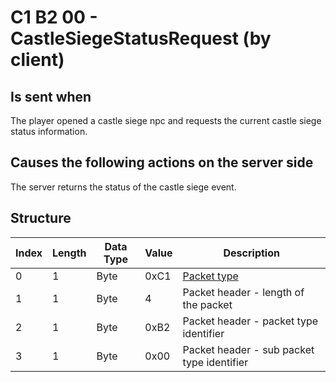 # C1 B2 00 - CastleSiegeStatusRequest (by client)

## Is sent when

The player opened a castle siege npc and requests the current castle siege status information.

## Causes the following actions on the server side

The server returns the status of the castle siege event.

## Structure

| Index | Length | Data Type | Value | Description |
|-------|--------|-----------|-------|-------------|
| 0 | 1 |   Byte   | 0xC1  | [Packet type](PacketTypes.md) |
| 1 | 1 |    Byte   |   4   | Packet header - length of the packet |
| 2 | 1 |    Byte   | 0xB2  | Packet header - packet type identifier |
| 3 | 1 |    Byte   | 0x00  | Packet header - sub packet type identifier |